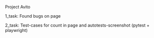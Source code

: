 Project Avito

1_task: Found bugs on page

2_task: Test-cases for count in page and autotests-screenshot (pytest + playwright)


